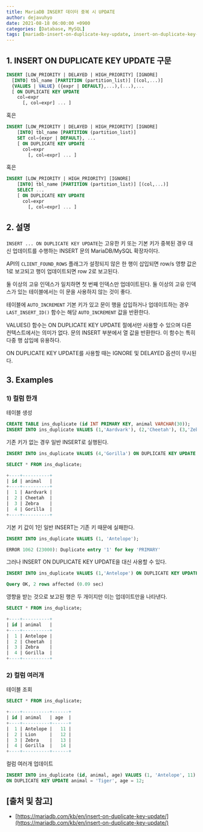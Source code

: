 ```yaml
---
title: MariaDB INSERT 데이터 중복 시 UPDATE
author: dejavuhyo
date: 2021-08-18 06:00:00 +0900
categories: [Database, MySQL]
tags: [mariadb-insert-on-duplicate-key-update, insert-on-duplicate-key-update, mariadb-insert-update, insert-update, mariadb-insert-데이터-중복-update, insert-데이터-중복-update]
---
```


## 1. INSERT ON DUPLICATE KEY UPDATE 구문

```sql
INSERT [LOW_PRIORITY | DELAYED | HIGH_PRIORITY] [IGNORE]
  [INTO] tbl_name [PARTITION (partition_list)] [(col,...)]
  {VALUES | VALUE} ({expr | DEFAULT},...),(...),...
  [ ON DUPLICATE KEY UPDATE
    col=expr
      [, col=expr] ... ]
```

혹은

```sql
INSERT [LOW_PRIORITY | DELAYED | HIGH_PRIORITY] [IGNORE]
    [INTO] tbl_name [PARTITION (partition_list)]
    SET col={expr | DEFAULT}, ...
    [ ON DUPLICATE KEY UPDATE
      col=expr
        [, col=expr] ... ]
```

혹은

```sql
INSERT [LOW_PRIORITY | HIGH_PRIORITY] [IGNORE]
    [INTO] tbl_name [PARTITION (partition_list)] [(col,...)]
    SELECT ...
    [ ON DUPLICATE KEY UPDATE
      col=expr
        [, col=expr] ... ]
```

## 2. 설명
`INSERT ... ON DUPLICATE KEY UPDATE`는 고유한 키 또는 기본 키가 중복된 경우 대신 업데이트를 수행하는 INSERT 문의 MariaDB/MySQL 확장자이다.

API의 `CLIENT_FOUND_ROWS` 플래그가 설정되지 않은 한 행이 삽입되면 row/s 영향 값은 1로 보고되고 행이 업데이트되면 row 2로 보고된다.

둘 이상의 고유 인덱스가 일치하면 첫 번째 인덱스만 업데이트된다. 둘 이상의 고유 인덱스가 있는 테이블에서는 이 문을 사용하지 않는 것이 좋다.

테이블에 `AUTO_INCREMENT` 기본 키가 있고 문이 행을 삽입하거나 업데이트하는 경우 `LAST_INSERT_ID()` 함수는 해당 `AUTO_INCREMENT` 값을 반환한다.

VALUES() 함수는 ON DUPLICATE KEY UPDATE 절에서만 사용할 수 있으며 다른 컨텍스트에서는 의미가 없다. 문의 INSERT 부분에서 열 값을 반환한다. 이 함수는 특히 다중 행 삽입에 유용하다.

ON DUPLICATE KEY UPDATE를 사용할 때는 IGNORE 및 DELAYED 옵션이 무시된다.

## 3. Examples

### 1) 컬럼 한개

테이블 생성

```sql
CREATE TABLE ins_duplicate (id INT PRIMARY KEY, animal VARCHAR(30));
INSERT INTO ins_duplicate VALUES (1,'Aardvark'), (2,'Cheetah'), (3,'Zebra');
```

기존 키가 없는 경우 일반 INSERT로 실행된다.

```sql
INSERT INTO ins_duplicate VALUES (4,'Gorilla') ON DUPLICATE KEY UPDATE animal='Gorilla';
```

```sql
SELECT * FROM ins_duplicate;

+----+----------+
| id | animal   |
+----+----------+
|  1 | Aardvark |
|  2 | Cheetah  |
|  3 | Zebra    |
|  4 | Gorilla  |
+----+----------+
```

기본 키 값이 1인 일반 INSERT는 기존 키 때문에 실패한다.

```sql
INSERT INTO ins_duplicate VALUES (1, 'Antelope');

ERROR 1062 (23000): Duplicate entry '1' for key 'PRIMARY'
```

그러나 INSERT ON DUPLICATE KEY UPDATE을 대신 사용할 수 있다.

```sql
INSERT INTO ins_duplicate VALUES (1,'Antelope') ON DUPLICATE KEY UPDATE animal='Antelope';

Query OK, 2 rows affected (0.09 sec)
```

영향을 받는 것으로 보고된 행은 두 개이지만 이는 업데이트만을 나타낸다.

```sql
SELECT * FROM ins_duplicate;

+----+----------+
| id | animal   |
+----+----------+
|  1 | Antelope |
|  2 | Cheetah  |
|  3 | Zebra    |
|  4 | Gorilla  |
+----+----------+
```

### 2) 컬럼 여러개

테이블 조회

```sql
SELECT * FROM ins_duplicate;

+----+----------+------+
| id | animal   | age  |
+----+----------+------+
|  1 | Antelope |   11 |
|  2 | Lion     |   12 |
|  3 | Zebra    |   13 |
|  4 | Gorilla  |   14 |
+----+----------+------+
```

컬럼 여러개 업데이트

```sql
INSERT INTO ins_duplicate (id, animal, age) VALUES (1, 'Antelope', 11)
ON DUPLICATE KEY UPDATE animal = 'Tiger', age = 12;
```

## [출처 및 참고]
* [https://mariadb.com/kb/en/insert-on-duplicate-key-update/](https://mariadb.com/kb/en/insert-on-duplicate-key-update/)
